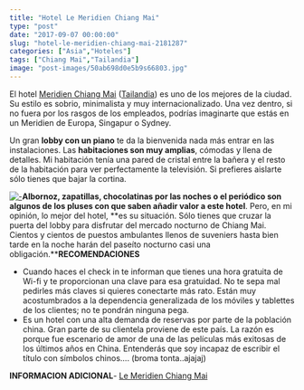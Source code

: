 ```yaml
---
title: "Hotel Le Meridien Chiang Mai"
type: "post"
date: "2017-09-07 00:00:00"
slug: "hotel-le-meridien-chiang-mai-2181287"
categories: ["Asia","Hoteles"]
tags: ["Chiang Mai","Tailandia"]
image: "post-images/50ab698d0e5b9s66803.jpg"
---
```


   
  
El hotel [Meridien Chiang Mai](http://www.booking.com/hotel/th/le-meridien-chiang-mai.html?aid=1294466&no_rooms=1&group_adults=1) ([Tailandia](http://www.missviajes.com/tailandia-ideal-viajar-ninos-2178570/)) es uno de los mejores de la ciudad. Su estilo es sobrio, minimalista y muy internacionalizado. Una vez dentro, si no fuera por los rasgos de los empleados, podrías imaginarte que estás en un Meridien de Europa, Singapur o Sydney.  
  
Un gran **lobby con un piano** te da la bienvenida nada más entrar en las instalaciones. Las **habitaciones son muy amplias**, cómodas y llena de detalles. Mi habitación tenía una pared de cristal entre la bañera y el resto de la habitación para ver perfectamente la televisión. Si prefieres aislarte sólo tienes que bajar la cortina.  
  
[![ - ](post-images/50ab698d0e5b9s66803.jpg "habitación deluxe hotel Meridien Chiang Mai")](post-images/50ab698d0e5b9s66803.jpg)**Albornoz, zapatillas, chocolatinas por las noches o el periódico son algunos de los pluses con que saben añadir valor a este hotel**. Pero, en mi opinión, lo mejor del hotel, **es su situación. Sólo tienes que cruzar la puerta del lobby para disfrutar del mercado nocturno de Chiang Mai. Cientos y cientos de puestos ambulantes llenos de suveniers hasta bien tarde en la noche harán del paseíto nocturno casi una obligación.****RECOMENDACIONES**

- Cuando haces el check in te informan que tienes una hora gratuita de Wi-fi y te proporcionan una clave para esa gratuidad. No te sepa mal pedirles más claves si quieres conectarte más rato. Están muy acostumbrados a la dependencia generalizada de los móviles y tablettes de los clientes; no te pondrán ninguna pega.
- Es un hotel con una alta demanda de reservas por parte de la población china. Gran parte de su clientela proviene de este país. La razón es porque fue escenario de amor de una de las películas más exitosas de los últimos años en China. Entenderás que soy incapaz de escribir el título con símbolos chinos.... (broma tonta..ajajaj)

**INFORMACION ADICIONAL**- [ Le Meridien Chiang Mai](http://www.booking.com/hotel/th/le-meridien-chiang-mai.html?aid=1294466&no_rooms=1&group_adults=1)